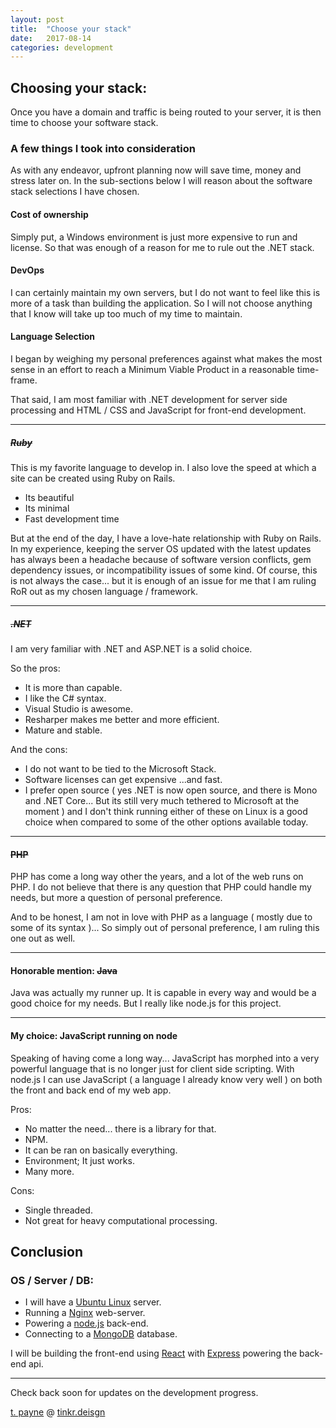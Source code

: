 ```yaml
---
layout: post
title:  "Choose your stack"
date:   2017-08-14
categories: development
---
```


## Choosing your stack:
Once you have a domain and traffic is being routed to your server, it is then time to choose your software stack.

### A few things I took into consideration
As with any endeavor, upfront planning now will save time, money and stress later on.  In the sub-sections below I will reason about the software stack selections I have chosen.

#### Cost of ownership
Simply put, a Windows environment is just more expensive to run and license.  So that was enough of a reason for me to rule out the .NET stack.

#### DevOps
I can certainly maintain my own servers, but I do not want to feel like this is more of a task than building the application.  So I will not choose anything that I know will take up too much of my time to maintain.

#### Language Selection
I began by weighing my personal preferences against what makes the most sense in an effort to reach a Minimum Viable Product in a reasonable time-frame.

That said, I am most familiar with .NET development for server side processing and HTML / CSS and JavaScript for front-end development.

---

##### ~~Ruby~~
This is my favorite language to develop in. I also love the speed at which a site can be created using Ruby on Rails.
- Its beautiful
- Its minimal
- Fast development time

But at the end of the day, I have a love-hate relationship with Ruby on Rails. In my experience, keeping the server OS updated with the latest updates has always been a headache because of software version conflicts, gem dependency issues, or incompatibility issues of some kind.  Of course, this is not always the case... but it is enough of an issue for me that I am ruling RoR out as my chosen language / framework.

---

##### ~~.NET~~
I am very familiar with .NET and ASP.NET is a solid choice. 

So the pros:
- It is more than capable.
- I like the C# syntax.
- Visual Studio is awesome.
- Resharper makes me better and more efficient.
- Mature and stable.

And the cons:
- I do not want to be tied to the Microsoft Stack.
- Software licenses can get expensive ...and fast.
- I prefer open source ( yes .NET is now open source, and there is Mono and .NET Core... But its still very much tethered to Microsoft at the moment ) and I don't think running either of these on Linux is a good choice when compared to some of the other options available today.

---

#### ~~PHP~~
PHP has come a long way other the years, and a lot of the web runs on PHP.  I do not believe that there is any question that PHP could handle my needs, but more a question of personal preference.

And to be honest, I am not in love with PHP as a language ( mostly due to some of its syntax )... So simply out of personal preference, I am ruling this one out as well.

---

#### Honorable mention: ~~Java~~
Java was actually my runner up.  It is capable in every way and would be a good choice for my needs.  But I really like node.js for this project.

---

#### My choice: JavaScript running on node
Speaking of having come a long way... JavaScript has morphed into a very powerful language that is no longer just for client side scripting.  With node.js I can use JavaScript ( a language I already know very well ) on both the front and back end of my web app.

Pros:
- No matter the need... there is a library for that.
- NPM.
- It can be ran on basically everything.
- Environment; It just works.
- Many more.

Cons:
- Single threaded.
- Not great for heavy computational processing.


## Conclusion

### OS / Server / DB:
- I will have a [Ubuntu Linux](www.ubuntu.com) server.
- Running a [Nginx](https://www.nginx.com/) web-server.
- Powering a [node.js](https://nodejs.org/) back-end.
- Connecting to a [MongoDB](https://www.mongodb.com/) database.


I will be building the front-end using [React](https://facebook.github.io/react/) with [Express](https://expressjs.com/) powering the back-end api.

---

Check back soon for updates on the development progress.

[t. payne](http://www.tpayne.net/) @ [tinkr.deisgn](http://www.tinker.deisgn/)
